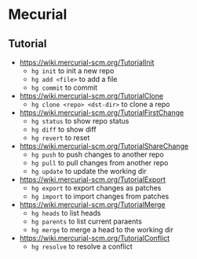 Mecurial
========

## Tutorial

- <https://wiki.mercurial-scm.org/TutorialInit>
  - `hg init` to init a new repo
  - `hg add <file>` to add a file
  - `hg commit` to commit
- <https://wiki.mercurial-scm.org/TutorialClone>
  - `hg clone <repo> <dst-dir>` to clone a repo
- <https://wiki.mercurial-scm.org/TutorialFirstChange>
  - `hg status` to show repo status
  - `hg diff` to show diff
  - `hg revert` to reset
- <https://wiki.mercurial-scm.org/TutorialShareChange>
  - `hg push` to push changes to another repo
  - `hg pull` to pull changes from another repo
  - `hg update` to update the working dir
- <https://wiki.mercurial-scm.org/TutorialExport>
  - `hg export` to export changes as patches
  - `hg import` to import changes from patches
- <https://wiki.mercurial-scm.org/TutorialMerge>
  - `hg heads` to list heads
  - `hg parents` to list current paraents
  - `hg merge` to merge a head to the working dir
- <https://wiki.mercurial-scm.org/TutorialConflict>
  - `hg resolve` to resolve a conflict
